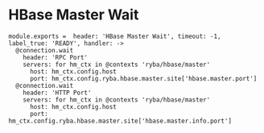 
# HBase Master Wait

    module.exports =  header: 'HBase Master Wait', timeout: -1, label_true: 'READY', handler: ->
      @connection.wait
        header: 'RPC Port'
        servers: for hm_ctx in @contexts 'ryba/hbase/master'
          host: hm_ctx.config.host
          port: hm_ctx.config.ryba.hbase.master.site['hbase.master.port']
      @connection.wait
        header: 'HTTP Port'
        servers: for hm_ctx in @contexts 'ryba/hbase/master'
          host: hm_ctx.config.host
          port: hm_ctx.config.ryba.hbase.master.site['hbase.master.info.port']
